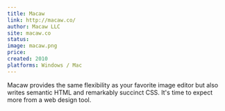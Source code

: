 ```yaml
---
title: Macaw
link: http://macaw.co/
author: Macaw LLC
site: macaw.co
status: 
image: macaw.png
price: 
created: 2010
platforms: Windows / Mac
---
```


Macaw provides the same flexibility as your favorite image editor but also writes semantic HTML and remarkably succinct CSS. It's time to expect more from a web design tool.
